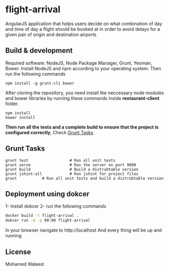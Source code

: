 # flight-arrival

 AngularJS application that helps users decide on what combination of day and time of day a flight should be booked at in order to avoid delays for a given pair of origin and destination airports

## Build & development

Required software: NodeJS, Node Package Manager, Grunt, Yeoman, Bower.
Install NodeJS and npm according to your operating system.
Then run the following commands

    npm install -g grunt-cli bower

After cloning the repository, you need install the neccessary node modules and bower libraries by running these commands inside **restaurant-client** folder.

    npm install
    bower install
    
**Then run all the tests and a complete build to ensure that the project is configured correctly**, Check [Grunt Tasks](#grunt-tasks).

Grunt Tasks
--------------
    grunt test                  # Run all unit tests
    grunt serve                 # Run the server on port 9000
    grunt build                 # Build a distrubtable version
    grunt jshint:all            # Run jshint for project files
	grunt			# Run all unit tests and build a distrubtable version



## Deployment using dokcer

1- Install dokcer
2- run the following commands

```sh
docker build -t flight-arrival .
dokcer run -d -p 80:80 flight-arrival
``` 
In your browser navigate to http://localhost
And every thing will be up and running

License
----

Mohamed Waleed